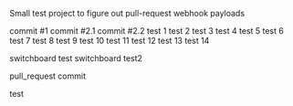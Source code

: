 Small test project to figure out pull-request webhook payloads

commit #1
commit #2.1
commit #2.2
test 1
test 2
test 3
test 4
test 5
test 6
test 7
test 8
test 9
test 10
test 11
test 12
test 13
test 14

switchboard test
switchboard test2

pull_request commit

test
